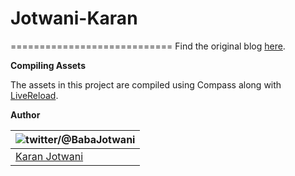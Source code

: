 # Jotwani-Karan

============================
Find the original blog [here](http://jotwanikaran.blogspot.in/).


__Compiling Assets__

The assets in this project are compiled using Compass along with [LiveReload](http://livereload.com/). 


__Author__

| ![twitter/@BabaJotwani](https://twitter.com/BabaJotwani?ref_src=twsrc%5Egoogle%7Ctwcamp%5Eserp%7Ctwgr%5Eauthor "Follow @BabaJotwani on Twitter") |
|---|
| [Karan Jotwani](http://@BabaJotwani.org) |
